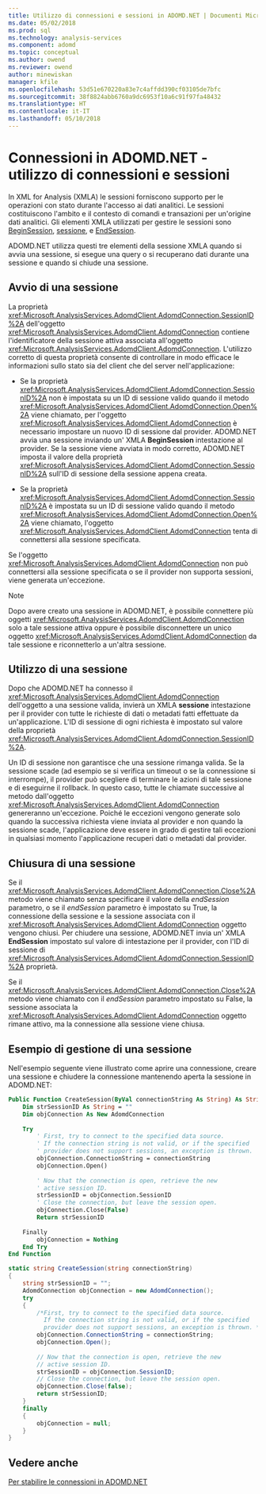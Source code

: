 ```yaml
---
title: Utilizzo di connessioni e sessioni in ADOMD.NET | Documenti Microsoft
ms.date: 05/02/2018
ms.prod: sql
ms.technology: analysis-services
ms.component: adomd
ms.topic: conceptual
ms.author: owend
ms.reviewer: owend
author: minewiskan
manager: kfile
ms.openlocfilehash: 53d51e670220a83e7c4affdd390cf03105de7bfc
ms.sourcegitcommit: 38f8824abb6760a9dc6953f10a6c91f97fa48432
ms.translationtype: HT
ms.contentlocale: it-IT
ms.lasthandoff: 05/10/2018
---
```

# <a name="connections-in-adomdnet---working-with-connections-and-sessions"></a>Connessioni in ADOMD.NET - utilizzo di connessioni e sessioni
  In XML for Analysis (XMLA) le sessioni forniscono supporto per le operazioni con stato durante l'accesso ai dati analitici. Le sessioni costituiscono l'ambito e il contesto di comandi e transazioni per un'origine dati analitici. Gli elementi XMLA utilizzati per gestire le sessioni sono [BeginSession](../../analysis-services/xmla/xml-elements-headers/beginsession-element-xmla.md), [sessione](../../analysis-services/xmla/xml-elements-headers/session-element-xmla.md), e [EndSession](../../analysis-services/xmla/xml-elements-headers/endsession-element-xmla.md).  
  
 ADOMD.NET utilizza questi tre elementi della sessione XMLA quando si avvia una sessione, si esegue una query o si recuperano dati durante una sessione e quando si chiude una sessione.  
  
## <a name="starting-a-session"></a>Avvio di una sessione  
 La proprietà <xref:Microsoft.AnalysisServices.AdomdClient.AdomdConnection.SessionID%2A> dell'oggetto <xref:Microsoft.AnalysisServices.AdomdClient.AdomdConnection> contiene l'identificatore della sessione attiva associata all'oggetto <xref:Microsoft.AnalysisServices.AdomdClient.AdomdConnection>. L'utilizzo corretto di questa proprietà consente di controllare in modo efficace le informazioni sullo stato sia del client che del server nell'applicazione:  
  
-   Se la proprietà <xref:Microsoft.AnalysisServices.AdomdClient.AdomdConnection.SessionID%2A> non è impostata su un ID di sessione valido quando il metodo <xref:Microsoft.AnalysisServices.AdomdClient.AdomdConnection.Open%2A> viene chiamato, per l'oggetto <xref:Microsoft.AnalysisServices.AdomdClient.AdomdConnection> è necessario impostare un nuovo ID di sessione dal provider. ADOMD.NET avvia una sessione inviando un' XMLA **BeginSession** intestazione al provider. Se la sessione viene avviata in modo corretto, ADOMD.NET imposta il valore della proprietà <xref:Microsoft.AnalysisServices.AdomdClient.AdomdConnection.SessionID%2A> sull'ID di sessione della sessione appena creata.  
  
-   Se la proprietà <xref:Microsoft.AnalysisServices.AdomdClient.AdomdConnection.SessionID%2A> è impostata su un ID di sessione valido quando il metodo <xref:Microsoft.AnalysisServices.AdomdClient.AdomdConnection.Open%2A> viene chiamato, l'oggetto <xref:Microsoft.AnalysisServices.AdomdClient.AdomdConnection> tenta di connettersi alla sessione specificata.  
  
 Se l'oggetto <xref:Microsoft.AnalysisServices.AdomdClient.AdomdConnection> non può connettersi alla sessione specificata o se il provider non supporta sessioni, viene generata un'eccezione.  
  
> [!NOTE]  
>  Dopo avere creato una sessione in ADOMD.NET, è possibile connettere più oggetti <xref:Microsoft.AnalysisServices.AdomdClient.AdomdConnection> solo a tale sessione attiva oppure è possibile disconnettere un unico oggetto <xref:Microsoft.AnalysisServices.AdomdClient.AdomdConnection> da tale sessione e riconnetterlo a un'altra sessione.  
  
## <a name="working-in-a-session"></a>Utilizzo di una sessione  
 Dopo che ADOMD.NET ha connesso il <xref:Microsoft.AnalysisServices.AdomdClient.AdomdConnection> dell'oggetto a una sessione valida, invierà un XMLA **sessione** intestazione per il provider con tutte le richieste di dati o metadati fatti effettuate da un'applicazione. L'ID di sessione di ogni richiesta è impostato sul valore della proprietà <xref:Microsoft.AnalysisServices.AdomdClient.AdomdConnection.SessionID%2A>.  
  
 Un ID di sessione non garantisce che una sessione rimanga valida. Se la sessione scade (ad esempio se si verifica un timeout o se la connessione si interrompe), il provider può scegliere di terminare le azioni di tale sessione e di eseguirne il rollback. In questo caso, tutte le chiamate successive al metodo dall'oggetto <xref:Microsoft.AnalysisServices.AdomdClient.AdomdConnection> genereranno un'eccezione. Poiché le eccezioni vengono generate solo quando la successiva richiesta viene inviata al provider e non quando la sessione scade, l'applicazione deve essere in grado di gestire tali eccezioni in qualsiasi momento l'applicazione recuperi dati o metadati dal provider.  
  
## <a name="closing-a-session"></a>Chiusura di una sessione  
 Se il <xref:Microsoft.AnalysisServices.AdomdClient.AdomdConnection.Close%2A> metodo viene chiamato senza specificare il valore della *endSession* parametro, o se il *endSession* parametro è impostato su True, la connessione della sessione e la sessione associata con il <xref:Microsoft.AnalysisServices.AdomdClient.AdomdConnection> oggetto vengono chiusi. Per chiudere una sessione, ADOMD.NET invia un' XMLA **EndSession** impostato sul valore di intestazione per il provider, con l'ID di sessione di <xref:Microsoft.AnalysisServices.AdomdClient.AdomdConnection.SessionID%2A> proprietà.  
  
 Se il <xref:Microsoft.AnalysisServices.AdomdClient.AdomdConnection.Close%2A> metodo viene chiamato con il *endSession* parametro impostato su False, la sessione associata la <xref:Microsoft.AnalysisServices.AdomdClient.AdomdConnection> oggetto rimane attivo, ma la connessione alla sessione viene chiusa.  
  
## <a name="example-of-managing-a-session"></a>Esempio di gestione di una sessione  
 Nell'esempio seguente viene illustrato come aprire una connessione, creare una sessione e chiudere la connessione mantenendo aperta la sessione in ADOMD.NET:  
  
```vb  
Public Function CreateSession(ByVal connectionString As String) As String  
    Dim strSessionID As String = ""  
    Dim objConnection As New AdomdConnection  
  
    Try  
        ' First, try to connect to the specified data source.  
        ' If the connection string is not valid, or if the specified  
        ' provider does not support sessions, an exception is thrown.  
        objConnection.ConnectionString = connectionString  
        objConnection.Open()  
  
        ' Now that the connection is open, retrieve the new  
        ' active session ID.  
        strSessionID = objConnection.SessionID  
        ' Close the connection, but leave the session open.  
        objConnection.Close(False)  
        Return strSessionID  
  
    Finally  
        objConnection = Nothing  
    End Try  
End Function  
```  
  
```csharp  
static string CreateSession(string connectionString)  
{  
    string strSessionID = "";  
    AdomdConnection objConnection = new AdomdConnection();  
    try  
    {  
        /*First, try to connect to the specified data source.  
          If the connection string is not valid, or if the specified  
          provider does not support sessions, an exception is thrown. */  
        objConnection.ConnectionString = connectionString;  
        objConnection.Open();  
  
        // Now that the connection is open, retrieve the new  
        // active session ID.  
        strSessionID = objConnection.SessionID;  
        // Close the connection, but leave the session open.  
        objConnection.Close(false);  
        return strSessionID;  
    }  
    finally  
    {  
        objConnection = null;  
    }  
}  
```  
  
## <a name="see-also"></a>Vedere anche  
 [Per stabilire le connessioni in ADOMD.NET](../../analysis-services/multidimensional-models-adomd-net-client/connections-in-adomd-net.md)  
  
  
